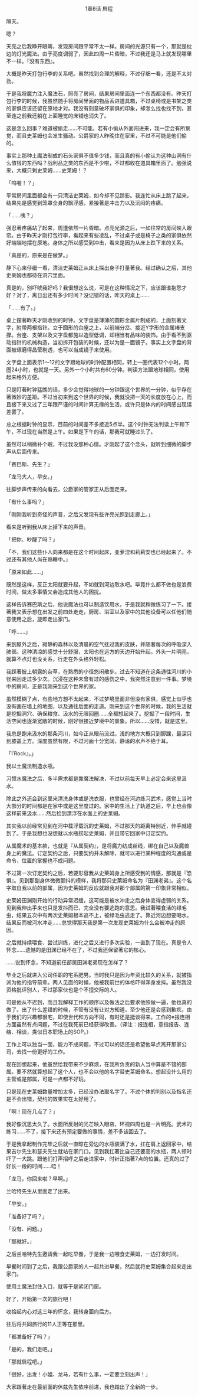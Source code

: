 <p align="center">1章6话 启程</p>

隔天。

嗯？

天亮之后我睁开眼睛，发现房间跟平常不太一样。房间的光源只有一个，那就是枕边的灯光魔法。由于亮度调弱了，因此四周一片昏暗，不过我还是马上就发现哪里不一样。『没有东西』。

大概是昨天打包行李的关系吧。虽然找到合理的解释，不过仔细一看，还是不太对劲。

于是我将魔力注入魔法石，照亮了房间，结果房间里面连一个东西都没有。昨天打包行李的时候，我虽然随手将房间里面的物品丢进道具箱，不过桌椅或是书架之类的家俱应该还留在原地才对。我没有刻意破坏家俱的印象，却怎么找也找不到，甚至连之前我还躺在上面睡觉的床铺也消失了。

这是怎么回事？难道被偷走……不可能。若有小偷从外面闯进来，我一定会有所察觉，而且史莱姆也会发生骚动。公爵家的人昨晚住在家里，不过不可能是他们偷的。

事实上那种土魔法制成的石头家俱不值多少钱，而且真的有小偷认为这种山洞有什么值钱的东西吗？战利品之类的东西是不少啦，不过都收在道具箱里面了。勉强说来，大概只剩史莱姆……史莱姆！？

「呜喔！？」

平常房间里面都会有一只清洁史莱姆，如今却不见踪影。我连忙从床上跳了起来，结果先是感觉到笼罩全身的飘浮感，紧接著是冲击力以及沉闷的疼痛。

「……咦？」

强忍著疼痛站了起来，周遭依然一片昏暗。点亮光源之后，一如往常的房间映入眼帘。由于昨天才刚打包行李，看起来有些凌乱，不过桌子或是椅子之类的家俱依然好端端地摆在原地。身体之所以感受到冲击，看来是因为从床上跌下来的关系。

「真是的，原来是在做梦。」

静下心来仔细一看，清洁史莱姆正从床上探出身子打量著我。经过确认之后，其他史莱姆也都待在洞穴里面。

真是的，别吓唬我好吗？我很想这么说，可是在这种情况之下，应该跟谁抱怨才好？对了，离日出还有多少时间？没记错的话，昨天的桌上……

「……有了。」

桌上摆著昨天才刚收到的时钟。文字盘是薄薄的圆形金属片制成的，上面刻著文字，附带两根指针。立于圆形的台座之上，以前端分岔、接近Y字形的金属棒支撑。台座、支架以及文字盘都施以造型低调，却相当有品味的装饰。由于看不到驱动指针的机械构造，当初拆开包装的时候，还以为是一面镜子。事实上文字盘的背面被琢磨得晶莹剔透，也可以当成镜子来使用。

文字盘上面表示1～12的文字跟地球的时钟配置相同，转上一圈代表12个小时。两圈24小时，也就是一天。另外一个小时共有60分钟。判读方法跟地球相同，使用起来格外方便。

只是盯著时钟猛瞧的话，多少会觉得地球的一分钟跟这个世界的一分钟，似乎存在著微妙的差距。不过当初来到这个世界的时候，我就没把一天的长度放在心上，而且接下来又过了三年跟严谨的时间计算无缘的生活，或许只是体内的时间感出现误差罢了。

总之根据时钟的显示，目前的时间差不多接近5点半。这个时钟无法判读上午和下午，不过现在当然是上午。如果是下午的话，那我可就睡过头了。

虽然可以稍微补个眠，不过我没那种心情。才刚起了这个念头，就听到细微的脚步声从后面传来。

「赛巴斯、先生？」

「龙马大人，早安。」

往脚步声传来的向看去，公爵家的管家正从后面走来。

「有什么事吗？」

「刚刚我听到奇怪的声音，之后又发现有些许亮光照到走廊上。」

看来是听到我从床上掉下来的声音。

「把你、吵醒了吗？」

「不，我们这些仆人向来都是在这个时间起床，亚萝涅和莉莉安也已经起来了。不过还有其他人尚在熟睡中。」

「原来如此……」

既然是这样，反正太阳就要升起，不如就到河边取水吧。毕竟什么都不做也是浪费时间，做太多事情又会造成其他人的困扰。

这样告诉赛巴斯之后，他说魔法也可以制造饮用水，于是我就稍微练习了一下。接著我又表示想在出发之前四处走走，厨房、浴室以及家中的其他设备可以任他们随意使用之后，旋即走出家门。

「呼……」

来到屋外之后，寂静的森林以及清晨的空气抚过我的皮肤，并随著每次的呼吸深入肺部。这种清凉的感觉十分舒服，太阳也在远方的天边开始升起。外头一片明亮，就算不点灯也没关系，行走在外头格外轻松。

我踩著披上朝露的杂草，在熟悉的小径悠闲散步。过去不知道在这条通往河川的小径来回走过多少次。沉浸在这种未曾有过的感伤之中，我突然注意到一件事。梦境中的房间，正是我刚来到这个世界的家。

虽然模糊了点，有些地方想不太起来，不过梦境里面非但没有家俱，感觉上似乎也没有画在墙上的地图，以及通往后面的走道。刚来到这个世界的时候，我的生活就是挖掘洞穴、确保粮食、汲水的无限回圈……全都想起来了。挖掘了一段时间，生活空间也逐渐宽敞的时候，刚好很接近梦境中的景象。所以……没错，就是这里。

我总是跑来汲水的那条河川，如今正从眼前流过。浅的地方大概只到脚踝，最深只到膝盖上方。深度虽然有限，不过河面十分宽阔，静谧的水声不绝于耳。

「『Rock』。」

我以土魔法制造水瓶。

习惯水魔法之后，多半需求都是靠魔法解决，不过以前每天早上必定会来这里汲水。

除此之外还会到这里来清洗身体或是洗衣服，也曾经在河边练习武术，感觉上当时大部分的时间都是在家中或是这里度过的。家中的生活上了轨道之后，早上也会像这样前来汲水……然后捡到漂浮在水面上的史莱姆。

其实我以前经常见到在河中载浮载沉的史莱姆，不过那天的距离特别近，伸手就碰到了。于是我想也没想就以水瓶捞起史莱姆，并且带它回家中订定契约。

从属魔术的基本款，也就是『从属契约』，是将魔力纺成丝线，绑在自己以及魔兽身上的魔法。订定契约之后，只要契约并未解除，就可以进行某种程度的沟通或是命令，位置的掌握也不成问题。

不过第一次订定契约之后，若要形容我从史莱姆身上所感受到的情感，那就是『恐惧』。见到那副身体微微颤抖的模样，我将那只史莱姆命名为『田渊老弟』。这个名字取自我以前的部属，因为史莱姆的反应就跟我对那个部属的第一印象非常相似。

史莱姆田渊刚开始的行动异常迟缓，这可能是被水冲走之后身体变得虚弱的关系。见到我伸出手来也只是发抖而已，完全没有要逃跑的意思。我试著喂食活的绿毛虫，结果五次中有两次史莱姆根本追不上，被绿毛虫逃走了。靠近河边想要喝水，结果反而被河水冲走……总觉得那天我是第一次发现史莱姆为什么会被冲走的原因。

之后就持续喂食、尝试训练，进化之后又进行多次实验，一直到了现在。真是令人怀念……遗憾的是田渊已经不在了，不过我还保留著它的核心。

……说到怀念，不知道前任部属田渊老弟现在怎样了？

毕业之后就进入公司任职的宅系肥男。当时我只是因为年资比较久的关系，就被指派为他的指导前辈。两人见面的时候，他被我前世的体格吓得浑身发抖。虽然我没资格批评别人，不过那家伙也是个不擅交际的人。

可是他从不迟到，而且我解释工作的顺序以及做法之后要求他照做一遍，他也真的做了。出了什么差错的时候，不管有没有让对方知道，至少他还是会感到歉疚。由于我们的兴趣都很宅，即使世代和方向不同，有时还是挺谈得来。工作的※报连相方面虽然有点问题，不过在我死前已经获得改善。（译注：报连相，意指报告、连络、相谈，类似日本职场上的SOP。）

工作上可以独当一面，能力不成问题，不过可以的话还是希望他早点离开那家公司，去找一份更好的工作。

现在回想起来，他虽然给我带来不少麻烦，在我所负责的新人当中算是不错的部属。要不然就算想起了这个人，也不会以他的名字替史莱姆命名。想起没什么用的主管或是部属，可是一点都不好玩。

只是现在史莱姆数量增加太多，已经没办法取名字了。不过个体的判别以及指名还是不会出错，契约的效果实在太好用了。

「啊！现在几点了？」

我好像沉思太久了。水面所反射的光芒映入眼帘，环视四周也是一片明亮。武术的练习……不了，接下来还有预定要做的事情，差不多该回去了。

于是我拿起制作完毕之后就一直晾在旁边的水瓶装满了水，扛在肩上返回家中，结果吉尔先生和瑟夫先生就站在家门口。见到我扛著比自己还要高的水瓶，两人顿时吓了一大跳。跟他们打声招呼之后走进家中，时针正指著7点的位置。还真的过了好长一段的时间……唔！

「龙马，你回来啦？早啊。」

兰哈特先生从里面走了出来。

「早安。」

「准备好了吗？」

「没有、问题。」

「那就好。」

之后兰哈特先生邀请我一起吃早餐，于是我一边喂食史莱姆，一边打发时间。

早餐时间到了之后，我跟公爵家的人一起共进早餐，然后就将史莱姆集合起来走出家门。

使用土魔法封住入口，就等于是紧闭门窗。

好了，开始第一次的旅行吧！

收拾起内心对这三年的怀念，我转身面向后方。

往后将共同旅行的11人正等在那里。

「都准备好了吗？」

「是的，我们走吧。」

「那就启程吧。」

「很好，出发！小姐、龙马，若有什么事，一定要立刻出声！」

大家跟著走在最前面的休兹先生依序前进，我也踏出了全新的一步。

